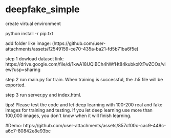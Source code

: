 ﻿# deepfake_simple

<p>create virtual environment
<p>python install -r pip.txt
<p>add folder like image: (https://github.com/user-attachments/assets/f2549159-ce70-435a-ba21-fd5b71ba6f5e)
<p>step 1 dowload dataset link: https://drive.google.com/file/d/1kwA18UQiBCh4hWfHt84kubkoKtTwZCOs/view?usp=sharing
<p>step 2 run main.py for train. When training is successful, the .h5 file will be exported.
<p>step 3 run server.py and index.html.
<p>tips! Please test the code and let deep learning with 100-200 real and fake images for training and testing. If you let deep learning use more than 100,000 images, you don't know when it will finish learning. 
<p>#Demo: https://github.com/user-attachments/assets/857cf00c-cac9-449c-a6c7-80842e8e93bc


